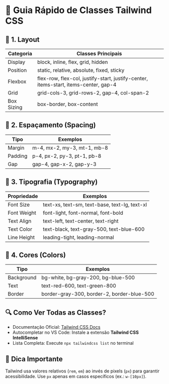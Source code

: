 <!DOCTYPE html>
<html lang="pt-BR">
<head>
  <meta charset="UTF-8" />
  <meta name="viewport" content="width=device-width, initial-scale=1.0" />
  <title>Documentação Tailwind CSS - Guia Rápido</title>
  <script src="https://cdn.tailwindcss.com"></script>
</head>
<body class="bg-gray-50 text-gray-800 p-6 leading-relaxed">
  <h1 class="text-2xl font-bold mb-6">📘 Guia Rápido de Classes Tailwind CSS</h1>

  <!-- 1. Layout -->
  <section class="mb-8">
    <h2 class="text-xl font-semibold mb-2">📌 1. Layout</h2>
    <table class="min-w-full border border-gray-300 bg-white">
      <thead>
        <tr class="bg-gray-100">
          <th class="border px-4 py-2 text-left">Categoria</th>
          <th class="border px-4 py-2 text-left">Classes Principais</th>
        </tr>
      </thead>
      <tbody>
        <tr>
          <td class="border px-4 py-2">Display</td>
          <td class="border px-4 py-2">block, inline, flex, grid, hidden</td>
        </tr>
        <tr>
          <td class="border px-4 py-2">Position</td>
          <td class="border px-4 py-2">static, relative, absolute, fixed, sticky</td>
        </tr>
        <tr>
          <td class="border px-4 py-2">Flexbox</td>
          <td class="border px-4 py-2">flex-row, flex-col, justify-start, justify-center, items-start, items-center, gap-4</td>
        </tr>
        <tr>
          <td class="border px-4 py-2">Grid</td>
          <td class="border px-4 py-2">grid-cols-3, grid-rows-2, gap-4, col-span-2</td>
        </tr>
        <tr>
          <td class="border px-4 py-2">Box Sizing</td>
          <td class="border px-4 py-2">box-border, box-content</td>
        </tr>
      </tbody>
    </table>
  </section>

  <!-- 2. Espaçamento -->
  <section class="mb-8">
    <h2 class="text-xl font-semibold mb-2">📌 2. Espaçamento (Spacing)</h2>
    <table class="min-w-full border border-gray-300 bg-white">
      <thead class="bg-gray-100">
        <tr>
          <th class="border px-4 py-2 text-left">Tipo</th>
          <th class="border px-4 py-2 text-left">Exemplos</th>
        </tr>
      </thead>
      <tbody>
        <tr><td class="border px-4 py-2">Margin</td><td class="border px-4 py-2">m-4, mx-2, my-3, mt-1, mb-8</td></tr>
        <tr><td class="border px-4 py-2">Padding</td><td class="border px-4 py-2">p-4, px-2, py-3, pt-1, pb-8</td></tr>
        <tr><td class="border px-4 py-2">Gap</td><td class="border px-4 py-2">gap-4, gap-x-2, gap-y-3</td></tr>
      </tbody>
    </table>
  </section>

  <!-- 3. Tipografia -->
  <section class="mb-8">
    <h2 class="text-xl font-semibold mb-2">📌 3. Tipografia (Typography)</h2>
    <table class="min-w-full border border-gray-300 bg-white">
      <thead class="bg-gray-100">
        <tr>
          <th class="border px-4 py-2 text-left">Propriedade</th>
          <th class="border px-4 py-2 text-left">Exemplos</th>
        </tr>
      </thead>
      <tbody>
        <tr><td class="border px-4 py-2">Font Size</td><td class="border px-4 py-2">text-xs, text-sm, text-base, text-lg, text-xl</td></tr>
        <tr><td class="border px-4 py-2">Font Weight</td><td class="border px-4 py-2">font-light, font-normal, font-bold</td></tr>
        <tr><td class="border px-4 py-2">Text Align</td><td class="border px-4 py-2">text-left, text-center, text-right</td></tr>
        <tr><td class="border px-4 py-2">Text Color</td><td class="border px-4 py-2">text-black, text-gray-500, text-blue-600</td></tr>
        <tr><td class="border px-4 py-2">Line Height</td><td class="border px-4 py-2">leading-tight, leading-normal</td></tr>
      </tbody>
    </table>
  </section>

  <!-- 4. Cores -->
  <section class="mb-8">
    <h2 class="text-xl font-semibold mb-2">📌 4. Cores (Colors)</h2>
    <table class="min-w-full border border-gray-300 bg-white">
      <thead class="bg-gray-100">
        <tr>
          <th class="border px-4 py-2 text-left">Tipo</th>
          <th class="border px-4 py-2 text-left">Exemplos</th>
        </tr>
      </thead>
      <tbody>
        <tr><td class="border px-4 py-2">Background</td><td class="border px-4 py-2">bg-white, bg-gray-200, bg-blue-500</td></tr>
        <tr><td class="border px-4 py-2">Text</td><td class="border px-4 py-2">text-red-600, text-green-800</td></tr>
        <tr><td class="border px-4 py-2">Border</td><td class="border px-4 py-2">border-gray-300, border-2, border-blue-500</td></tr>
      </tbody>
    </table>
  </section>

  <!-- Repita o mesmo padrão para Bordas, Efeitos, Animações, Responsividade, Estados e Personalização -->
  
  <section class="mt-8">
    <h2 class="text-xl font-semibold mb-2">🔍 Como Ver Todas as Classes?</h2>
    <ul class="list-disc ml-6">
      <li>Documentação Oficial: <a href="https://tailwindcss.com/docs" class="text-blue-600 underline">Tailwind CSS Docs</a></li>
      <li>Autocompletar no VS Code: Instale a extensão <strong>Tailwind CSS IntelliSense</strong></li>
      <li>Lista Completa: Execute <code class="bg-gray-100 px-2 py-1 rounded">npx tailwindcss list</code> no terminal</li>
    </ul>
  </section>

  <section class="mt-8">
    <h2 class="text-xl font-semibold mb-2">📌 Dica Importante</h2>
    <p>Tailwind usa valores relativos (<code>rem</code>, <code>em</code>) ao invés de pixels (<code>px</code>) para garantir acessibilidade. Use <code>px</code> apenas em casos específicos (ex.: <code>w-[10px]</code>).</p>
  </section>
</body>
</html>

